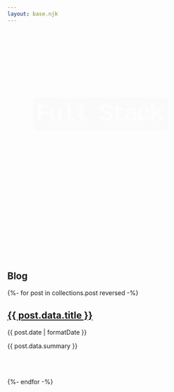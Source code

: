 ```yaml
---
layout: base.njk
---
```


<style>
@keyframes fadeInLeft {
  0% {
    opacity: 0;
    transform: translateX(-40px);
  }

  100% {
    opacity: 1;
    transform: translateX(0);
  }
}

@keyframes fadeInRight {
  0% {
    opacity: 0;
    transform: translateX(40px);
  }

  66% {
    opacity: 0;
    transform: translateX(40px);
  }

  100% {
    opacity: 1;
    transform: translateX(0);
  }
}

@keyframes fadeInUp {
  0% {
    opacity: 0;
    transform: translateY(10px);
  }

  66% {
    opacity: 0;
    transform: translateY(10px);
  }

  100% {
    opacity: 1;
    transform: translateY(0);
  }
}
.fullWidth {
  margin-left: -33.33%;
  margin-right: -33.33%;
}
.fullHeight {
  margin-top: 33%;
  margin-bottom: 33%;
}
.heroTitle {
  font-size: 4em;
  text-align: center;
}
.mono {
  display: inline-block;
  animation: 2s fadeInLeft;
  font-family: ui-monospace, 
             Menlo, Monaco, 
             "Cascadia Mono", "Segoe UI Mono", 
             "Roboto Mono", 
             "Oxygen Mono", 
             "Ubuntu Monospace", 
             "Source Code Pro",
             "Fira Mono", 
             "Droid Sans Mono", 
             "Courier New", monospace;
  letter-spacing: -5px;
  background: #333;
  color: #fff;
  padding: 5px 15px 5px 5px;
  border-radius: 10px;
}
.serif {
  font-size: 4.5rem;
  display: inline-block;
  animation: 2s fadeInRight;
  letter-spacing: -2px;
  margin-left: 0.3em;
  font-style: italic;
}
.fadeUp {
  animation: 3s fadeInUp;
}
.skills {
  display: flex;
  justify-content: space-around;
  flex-wrap: wrap;
}
@media (max-width: 731px) {
  .fullWidth {
    margin-left: 0;
    margin-right: 0;
  }
  .mono, .serif {
    font-size: 3.5rem;
  }
  .serif {
    margin: 1rem 0 0 0;
  }
  .skills {
    flex-direction: column;
    align-items: center;
  }
}
article {
  margin-bottom: 4rem;
}
</style>

<div class="fullWidth fullHeight">
  <div style="text-align: center">
    <h2 class="heroTitle"><div class="mono">Full Stack</div><div class="serif">Front end specialist</div></h2>
  </div>
  <div class="fadeUp skills">
    <div>20 years programming experience</div>
    <div>Comp sci fundamentals</div>
    <div>Highly scalable applications</div>
    <div>Pragmatic</div>
  </div>
</div>

<h2>Blog</h2>

{%- for post in collections.post reversed -%}

<article>
  <a href="{{ post.url }}"><h2>{{ post.data.title }}</h2></a>
  <p>{{ post.date | formatDate }}</p>
  <p>{{ post.data.summary }}</p>
</article>
{%- endfor -%}
